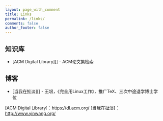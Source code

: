 ```yaml
---
layout: page_with_comment
title: Links
permalink: /links/
comments: false
author_footer: false
---
```

## 知识库
* [ACM Digital Library][] - ACM论文集检索

## 博客 
* [当我在扯淡][] - 王垠，《完全用Linux工作》，推广TeX、三次中途退学博士学位

[ACM Digital Library]：https://dl.acm.org/
[当我在扯淡]：http://www.yinwang.org/
